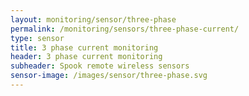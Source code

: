 ```yaml
---
layout: monitoring/sensor/three-phase
permalink: /monitoring/sensors/three-phase-current/
type: sensor
title: 3 phase current monitoring
header: 3 phase current monitoring
subheader: Spook remote wireless sensors
sensor-image: /images/sensor/three-phase.svg
---
```

